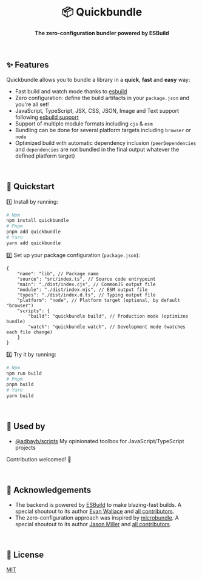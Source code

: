 <br>
<div align="center">
    <h1>📦 Quickbundle</h1>
    <strong>The zero-configuration bundler powered by ESBuild</strong>
</div>
<br>
<br>

## ✨ Features

Quickbundle allows you to bundle a library in a **quick**, **fast** and **easy** way:

-   Fast build and watch mode thanks to [esbuild](https://esbuild.github.io/)
-   Zero configuration: define the build artifacts in your `package.json` and you're all set!
-   JavaScript, TypeScript, JSX, CSS, JSON, Image and Text support following [esbuild support](https://esbuild.github.io/content-types/)
-   Support of multiple module formats including `cjs` & `esm`
-   Bundling can be done for several platform targets including `browser` or `node`
-   Optimized build with automatic dependency inclusion (`peerDependencies` and `dependencies` are not bundled in the final output whatever the defined platform target)

<br>

## 🚀 Quickstart

1️⃣ Install by running:

```bash
# Npm
npm install quickbundle
# Pnpm
pnpm add quickbundle
# Yarn
yarn add quickbundle
```

2️⃣ Set up your package configuration (`package.json`):

```jsonc
{
	"name": "lib", // Package name
	"source": "src/index.ts", // Source code entrypoint
	"main": "./dist/index.cjs", // CommonJS output file
	"module": "./dist/index.mjs", // ESM output file
	"types": "./dist/index.d.ts", // Typing output file
	"platform": "node", // Platform target (optional, by default "browser")
	"scripts": {
		"build": "quickbundle build", // Production mode (optimizes bundle)
		"watch": "quickbundle watch", // Development mode (watches each file change)
	}
}
```

3️⃣ Try it by running:

```bash
# Npm
npm run build
# Pnpm
pnpm build
# Yarn
yarn build
```

<br>

## 🤩 Used by

-   [@adbayb/scripts](https://github.com/adbayb/stack) My opinionated toolbox for JavaScript/TypeScript projects

Contribution welcomed! 🤗

<br>

## 💙 Acknowledgements

-   The backend is powered by [ESBuild](https://github.com/evanw/esbuild) to make blazing-fast builds. A special shoutout to its author [Evan Wallace](https://github.com/evanw) and [all contributors](https://github.com/evanw/esbuild/graphs/contributors).
-   The zero-configuration approach was inspired by [microbundle](https://github.com/developit/microbundle). A special shoutout to its author [Jason Miller](https://github.com/developit) and [all contributors](https://github.com/developit/microbundle/graphs/contributors).

<br>

## 📖 License

[MIT](./LICENSE "License MIT")
